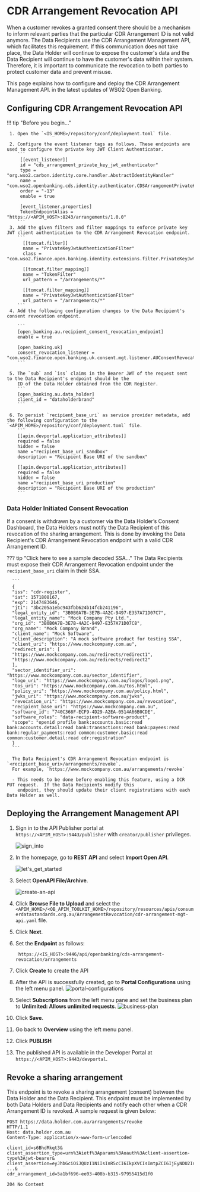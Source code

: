 # CDR Arrangement Revocation API

When a customer revokes a granted consent there should be a mechanism to inform relevant parties that the particular CDR 
Arrangement ID is not valid anymore. The Data Recipients use the CDR Arrangement Management API, which facilitates 
this requirement. If this communication does not take place, the Data Holder will continue to expose the customer's 
data and the Data Recipient will continue to have the customer's data within their system. Therefore, it is important 
to communicate the revocation to both parties to protect customer data and prevent misuse.

This page explains how to configure and deploy the CDR Arrangement Management API.
in the latest updates of WSO2 Open Banking.

## Configuring CDR Arrangement Revocation API

!!! tip "Before you begin..."

     1. Open the `<IS_HOME>/repository/conf/deployment.toml` file. 

     2. Configure the event listener tags as follows. These endpoints are used to configure the private key JWT Client Authenticator. 
        ```
         [[event_listener]]
         id = "cds_arrangement_private_key_jwt_authenticator"
         type = "org.wso2.carbon.identity.core.handler.AbstractIdentityHandler"
         name = "com.wso2.openbanking.cds.identity.authenticator.CDSArrangementPrivateKeyJWTClientAuthenticator"
         order = "-13"
         enable = true
          
         [event_listener.properties]
         TokenEndpointAlias = "https://<APIM_HOST>:8243/arrangements/1.0.0"
        ```
     3. Add the given filters and filter mappings to enforce private key JWT client authentication to the CDR Arrangement Revocation endpoint.
        ```
          [[tomcat.filter]]
          name = "PrivateKeyJwtAuthenticationFilter"
          class = "com.wso2.finance.open.banking.identity.extensions.filter.PrivateKeyJwtAuthenticationFilter"
          
          [[tomcat.filter_mapping]]
          name = "TokenFilter"
          url_pattern = "/arrangements/*"
          
          [[tomcat.filter_mapping]]
          name = "PrivateKeyJwtAuthenticationFilter"
          url_pattern = "/arrangements/*"
        ```
     4. Add the following configuration changes to the Data Recipient's consent revocation endpoint.

        ```
        [open_banking.au.recipient_consent_revocation_endpoint]
        enable = true
        
        [open_banking.uk]
        consent_revocation_listener = "com.wso2.finance.open.banking.uk.consent.mgt.listener.AUConsentRevocationListener"
        ```

     5. The `sub` and `iss` claims in the Bearer JWT of the request sent to the Data Recipient's endpoint should be the 
        ID of the Data Holder obtained from the CDR Register. 
        ```
        [open_banking.au.data_holder]
        client_id = "dataholderbrand"
        ```

     6. To persist `recipient_base_uri` as service provider metadata, add the following configuration to the `<APIM_HOME>/repository/conf/deployment.toml` file. 
        ```
        [[apim.devportal.application_attributes]]
        required = false
        hidden = false
        name ="recipient_base_uri_sandbox"
        description = "Recipient Base URI of the sandbox"
        
        [[apim.devportal.application_attributes]]
        required = false
        hidden = false
        name ="recipient_base_uri_production"
        description = "Recipient Base URI of the production"
        ```

### Data Holder Initiated Consent Revocation 

If a consent is withdrawn by a customer via the Data Holder’s Consent Dashboard, the 
Data Holders must notify the Data Recipient of this revocation of the sharing arrangement. This is done by invoking 
the Data Recipient's CDR Arrangement Revocation endpoint with a valid CDR Arrangement ID.

??? tip "Click here to see a sample decoded SSA..."
     The Data Recipients must expose their CDR Arrangement Revocation endpoint under the `recipient_base_uri` claim in their SSA.

      ```
      {
      "iss": "cdr-register",
      "iat": 1571808167,
      "exp": 2147483646,
      "jti": "3bc205a1ebc943fbb624b14fcb241196",
      "legal_entity_id": "3B0B0A7B-3E7B-4A2C-9497-E357A71D07C7",
      "legal_entity_name": "Mock Company Pty Ltd.",
      "org_id": "3B0B0A7B-3E7B-4A2C-9497-E357A71D07C8",
      "org_name": "Mock Company Brand",
      "client_name": "Mock Software",
      "client_description": "A mock software product for testing SSA",
      "client_uri": "https://www.mockcompany.com.au",
      "redirect_uris": [
      "https://www.mockcompany.com.au/redirects/redirect1",
      "https://www.mockcompany.com.au/redirects/redirect2"
      ],
      "sector_identifier_uri": "https://www.mockcompany.com.au/sector_identifier",
      "logo_uri": "https://www.mockcompany.com.au/logos/logo1.png",
      "tos_uri": "https://www.mockcompany.com.au/tos.html",
      "policy_uri": "https://www.mockcompany.com.au/policy.html",
      "jwks_uri": "https://www.mockcompany.com.au/jwks",
      "revocation_uri": "https://www.mockcompany.com.au/revocation",
      "recipient_base_uri": "https://www.mockcompany.com.au",
      "software_id": "740C368F-ECF9-4D29-A2EA-0514A66B0CDE",
      "software_roles": "data-recipient-software-product",
      "scope": "openid profile bank:accounts.basic:read bank:accounts.detail:read bank:transactions:read bank:payees:read bank:regular_payments:read common:customer.basic:read common:customer.detail:read cdr:registration"
      }
      ```

      The Data Recipient's CDR Arrangement Revocation endpoint is `<recipient_base_uri>/arrangements/revoke`. 
      For example, `https://www.mockcompany.com.au/arrangements/revoke`

      - This needs to be done before enabling this feature, using a DCR PUT request.  If the Data Recipients modify this 
        endpoint, they should update their client registrations with each Data Holder as well.

## Deploying the Arrangement Management API

1. Sign in to the API Publisher portal at `https://<APIM_HOST>:9443/publisher` with `creator/publisher` privileges.

    ![sign_into](../assets/img/get-started/quick-start-guide/sign-in.png)

2. In the homepage, go to **REST API** and select **Import Open API**.

    ![let's_get_started](../assets/img/get-started/quick-start-guide/lets-get-started.png)

3. Select **OpenAPI File/Archive**. 
   
    ![create-an-api](../assets/img/get-started/quick-start-guide/create-an-api.png)

4. Click **Browse File to Upload** and select the `<APIM_HOME>/<OB_APIM_TOOLKIT_HOME>/repository/resources/apis/consumerdatastandards.org.au/ArrangementRevocation/cdr-arrangement-mgt-api.yaml` file.

5. Click **Next**.

6. Set the **Endpoint** as follows:
    ```
     https://<IS_HOST>:9446/api/openbanking/cds-arrangement-revocation/arrangements
    ```
7. Click **Create** to create the API

8. After the API is successfully created, go to **Portal Configurations** using the left menu panel.
   ![portal-configurations](../assets/img/get-started/quick-start-guide/portal-configurations.png)

9. Select **Subscriptions** from the left menu pane and set the business plan to **Unlimited: Allows unlimited requests**.
   ![business-plan](../assets/img/get-started/quick-start-guide/business-plan.png)

10. Click **Save**.

11. Go back to **Overview** using the left menu panel. 

12. Click **PUBLISH**

13. The published API is available in the Developer Portal at `https://<APIM_HOST>:9443/devportal`.

## Revoke a sharing arrangement

This endpoint is to revoke a sharing arrangement (consent) between the Data Holder and the Data Recipient. This endpoint 
must be implemented by both Data Holders and Data Recipients and notify each other when a CDR Arrangement ID is revoked.
A sample request is given below:

``` tab="Request"
POST https://data.holder.com.au/arrangements/revoke
HTTP/1.1
Host: data.holder.com.au
Content-Type: application/x-www-form-urlencoded
 
client_id=s6BhdRkqt3&
client_assertion_type=urn%3Aietf%3Aparams%3Aoauth%3Aclient-assertion-type%3Ajwt-bearer&
client_assertion=eyJhbGciOiJQUzI1NiIsInR5cCI6IkpXVCIsImtpZCI6IjEyNDU2In0.ey ...&
cdr_arrangement_id=5a1bf696-ee03-408b-b315-97955415d1f0
```

``` tab="Response"
204 No Content
```